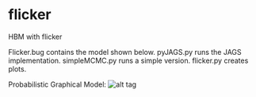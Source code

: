 # flicker
HBM with flicker

Flicker.bug contains the model shown below.
pyJAGS.py runs the JAGS implementation.
simpleMCMC.py runs a simple version.
flicker.py creates plots.

Probabilistic Graphical Model:
![alt tag](https://raw.github.com/RuthAngus/flicker/pgm.png)
